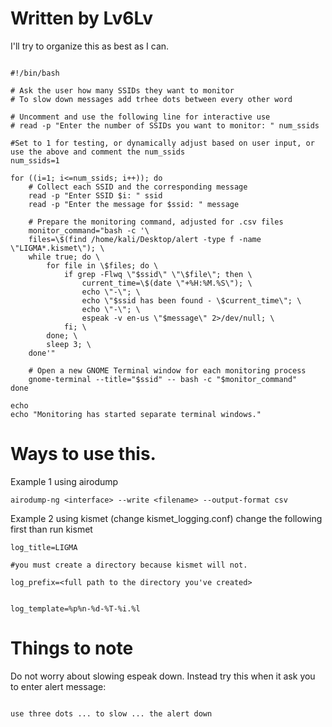 # Written by Lv6Lv

I'll try to organize this as best as I can.

```

#!/bin/bash

# Ask the user how many SSIDs they want to monitor
# To slow down messages add trhee dots between every other word

# Uncomment and use the following line for interactive use
# read -p "Enter the number of SSIDs you want to monitor: " num_ssids

#Set to 1 for testing, or dynamically adjust based on user input, or use the above and comment the num_ssids
num_ssids=1 

for ((i=1; i<=num_ssids; i++)); do
    # Collect each SSID and the corresponding message
    read -p "Enter SSID $i: " ssid
    read -p "Enter the message for $ssid: " message

    # Prepare the monitoring command, adjusted for .csv files
    monitor_command="bash -c '\
    files=\$(find /home/kali/Desktop/alert -type f -name \"LIGMA*.kismet\"); \
    while true; do \
        for file in \$files; do \
            if grep -Flwq \"$ssid\" \"\$file\"; then \
            	current_time=\$(date \"+%H:%M.%S\"); \
            	echo \"-\"; \
            	echo \"$ssid has been found - \$current_time\"; \
            	echo \"-\"; \
                espeak -v en-us \"$message\" 2>/dev/null; \
            fi; \
        done; \
        sleep 3; \
    done'"

    # Open a new GNOME Terminal window for each monitoring process
    gnome-terminal --title="$ssid" -- bash -c "$monitor_command"
done

echo
echo "Monitoring has started separate terminal windows."

```
# Ways to use this.

Example 1 using airodump
```
airodump-ng <interface> --write <filename> --output-format csv

```

Example 2 using kismet (change kismet_logging.conf)
change the following first than run kismet
```
log_title=LIGMA

#you must create a directory because kismet will not.

log_prefix=<full path to the directory you've created>


log_template=%p%n-%d-%T-%i.%l
```
# Things to note
Do not worry about slowing espeak down.
Instead try this when it ask you to enter alert message:
```

use three dots ... to slow ... the alert down
```
